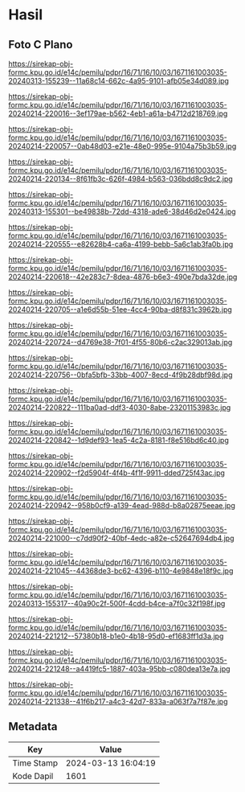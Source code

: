 # Hasil

## Foto C Plano

https://sirekap-obj-formc.kpu.go.id/e14c/pemilu/pdpr/16/71/16/10/03/1671161003035-20240313-155239--11a68c14-662c-4a95-9101-afb05e34d089.jpg

https://sirekap-obj-formc.kpu.go.id/e14c/pemilu/pdpr/16/71/16/10/03/1671161003035-20240214-220016--3ef179ae-b562-4eb1-a61a-b4712d218769.jpg

https://sirekap-obj-formc.kpu.go.id/e14c/pemilu/pdpr/16/71/16/10/03/1671161003035-20240214-220057--0ab48d03-e21e-48e0-995e-9104a75b3b59.jpg

https://sirekap-obj-formc.kpu.go.id/e14c/pemilu/pdpr/16/71/16/10/03/1671161003035-20240214-220134--8f61fb3c-626f-4984-b563-036bdd8c9dc2.jpg

https://sirekap-obj-formc.kpu.go.id/e14c/pemilu/pdpr/16/71/16/10/03/1671161003035-20240313-155301--be49838b-72dd-4318-ade6-38d46d2e0424.jpg

https://sirekap-obj-formc.kpu.go.id/e14c/pemilu/pdpr/16/71/16/10/03/1671161003035-20240214-220555--e82628b4-ca6a-4199-bebb-5a6c1ab3fa0b.jpg

https://sirekap-obj-formc.kpu.go.id/e14c/pemilu/pdpr/16/71/16/10/03/1671161003035-20240214-220618--42e283c7-8dea-4876-b6e3-490e7bda32de.jpg

https://sirekap-obj-formc.kpu.go.id/e14c/pemilu/pdpr/16/71/16/10/03/1671161003035-20240214-220705--a1e6d55b-51ee-4cc4-90ba-d8f831c3962b.jpg

https://sirekap-obj-formc.kpu.go.id/e14c/pemilu/pdpr/16/71/16/10/03/1671161003035-20240214-220724--d4769e38-7f01-4f55-80b6-c2ac329013ab.jpg

https://sirekap-obj-formc.kpu.go.id/e14c/pemilu/pdpr/16/71/16/10/03/1671161003035-20240214-220756--0bfa5bfb-33bb-4007-8ecd-4f9b28dbf98d.jpg

https://sirekap-obj-formc.kpu.go.id/e14c/pemilu/pdpr/16/71/16/10/03/1671161003035-20240214-220822--111ba0ad-ddf3-4030-8abe-23201153983c.jpg

https://sirekap-obj-formc.kpu.go.id/e14c/pemilu/pdpr/16/71/16/10/03/1671161003035-20240214-220842--1d9def93-1ea5-4c2a-8181-f8e516bd6c40.jpg

https://sirekap-obj-formc.kpu.go.id/e14c/pemilu/pdpr/16/71/16/10/03/1671161003035-20240214-220902--f2d5904f-4f4b-4f1f-9911-dded725f43ac.jpg

https://sirekap-obj-formc.kpu.go.id/e14c/pemilu/pdpr/16/71/16/10/03/1671161003035-20240214-220942--958b0cf9-a139-4ead-988d-b8a02875eeae.jpg

https://sirekap-obj-formc.kpu.go.id/e14c/pemilu/pdpr/16/71/16/10/03/1671161003035-20240214-221000--c7dd90f2-40bf-4edc-a82e-c52647694db4.jpg

https://sirekap-obj-formc.kpu.go.id/e14c/pemilu/pdpr/16/71/16/10/03/1671161003035-20240214-221045--44368de3-bc62-4396-b110-4e9848e18f9c.jpg

https://sirekap-obj-formc.kpu.go.id/e14c/pemilu/pdpr/16/71/16/10/03/1671161003035-20240313-155317--40a90c2f-500f-4cdd-b4ce-a7f0c32f198f.jpg

https://sirekap-obj-formc.kpu.go.id/e14c/pemilu/pdpr/16/71/16/10/03/1671161003035-20240214-221212--57380b18-b1e0-4b18-95d0-ef1683ff1d3a.jpg

https://sirekap-obj-formc.kpu.go.id/e14c/pemilu/pdpr/16/71/16/10/03/1671161003035-20240214-221248--a4419fc5-1887-403a-95bb-c080dea13e7a.jpg

https://sirekap-obj-formc.kpu.go.id/e14c/pemilu/pdpr/16/71/16/10/03/1671161003035-20240214-221338--41f6b217-a4c3-42d7-833a-a063f7a7f87e.jpg


## Metadata

| Key        | Value               |
| ---------- | ------------------- |
| Time Stamp | 2024-03-13 16:04:19 |
| Kode Dapil | 1601                |



